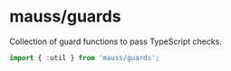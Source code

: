 # mauss/guards

Collection of guard functions to pass TypeScript checks.

```js
import { :util } from 'mauss/guards';
```

